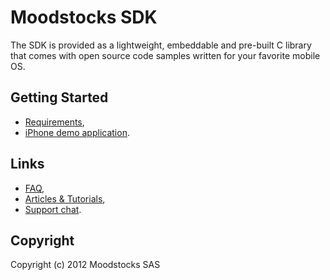 # Moodstocks SDK

The SDK is provided as a lightweight, embeddable and pre-built C library that comes with open source code samples written for your favorite mobile OS.

## Getting Started

* [Requirements](https://github.com/Moodstocks/moodstocks-sdk/wiki/faq#wiki-requirements),
* [iPhone demo application](https://github.com/Moodstocks/moodstocks-sdk/tree/master/sample/iphone/arsample).

## Links

*   [FAQ](https://github.com/Moodstocks/moodstocks-sdk/wiki/faq),
*   [Articles & Tutorials](https://github.com/Moodstocks/moodstocks-sdk/wiki/articles),
*   [Support chat](http://moodstocks.campfirenow.com/2416e).

## Copyright

Copyright (c) 2012 Moodstocks SAS
